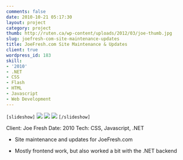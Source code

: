 ```yaml
---
comments: false
date: 2010-10-21 05:17:30
layout: project
category: project
thumb: http://ruten.ca/wp-content/uploads/2012/03/joe-thumb.jpg
slug: joefresh-com-site-maintenance-updates
title: JoeFresh.com Site Maintenance & Updates
client: true
wordpress_id: 183
skill:
- '2010'
- .NET
- CSS
- Flash
- HTML
- Javascript
- Web Development
---
```


`[slideshow]`
![](http://ruten.ca/wp-content/uploads/2012/03/joe-cropped1.jpg)
![](http://ruten.ca/wp-content/uploads/2012/03/joe-cropped2.jpg)
![](http://ruten.ca/wp-content/uploads/2012/03/joe-cropped3.jpg)
`[/slideshow]`

Client: Joe Fresh
Date: 2010
Tech: CSS, Javascript, .NET



	
  * Site maintenance and updates for JoeFresh.com

	
  * Mostly frontend work, but also worked a bit with the .NET backend


